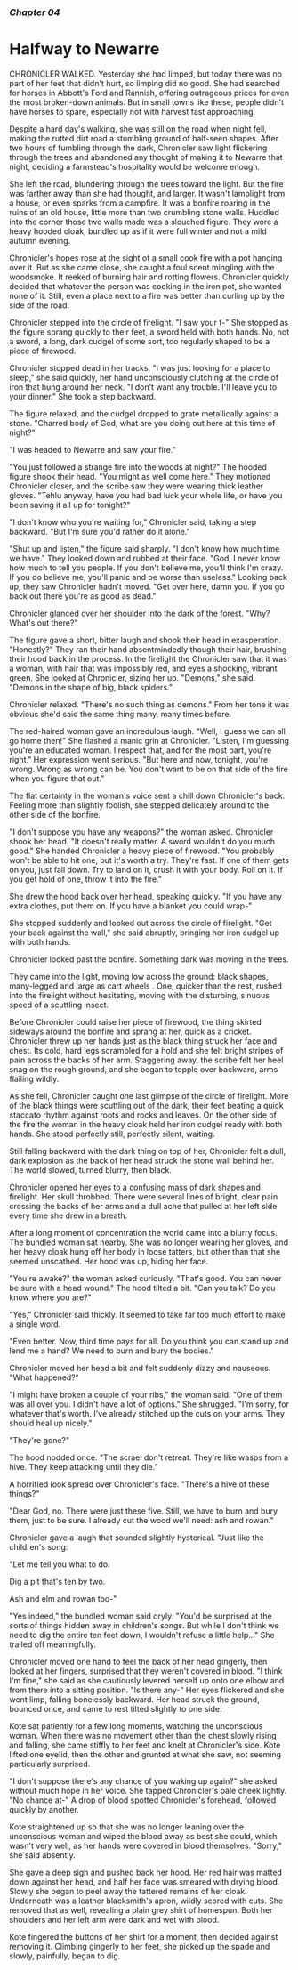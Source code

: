 ### *Chapter 04*

# Halfway to Newarre

CHRONICLER WALKED. Yesterday she had limped, but today there was no part of her feet that didn't hurt, so limping did no good. She had searched for horses in Abbott's Ford and Rannish, offering outrageous prices for even the most broken-down animals. But in small towns like these, people didn't have horses to spare, especially not with harvest fast approaching.

Despite a hard day's walking, she was still on the road when night fell, making the rutted dirt road a stumbling ground of half-seen shapes. After two hours of fumbling through the dark, Chronicler saw light flickering through the trees and abandoned any thought of making it to Newarre that night, deciding a farmstead's hospitality would be welcome enough.

She left the road, blundering through the trees toward the light. But the fire was farther away than she had thought, and larger. It wasn't lamplight from a house, or even sparks from a campfire. It was a bonfire roaring in the ruins of an old house, little more than two crumbling stone walls. Huddled into the corner those two walls made was a slouched figure. They wore a heavy hooded cloak, bundled up as if it were full winter and not a mild autumn evening.

Chronicler's hopes rose at the sight of a small cook fire with a pot hanging over it. But as she came close, she caught a foul scent mingling with the woodsmoke. It reeked of burning hair and rotting flowers. Chronicler quickly decided that whatever the person was cooking in the iron pot, she wanted none of it. Still, even a place next to a fire was better than curling up by the side of the road.

Chronicler stepped into the circle of firelight. "I saw your f-" She stopped as the figure sprang quickly to their feet, a sword held with both hands. No, not a sword, a long, dark cudgel of some sort, too regularly shaped to be a piece of firewood.

Chronicler stopped dead in her tracks. "I was just looking for a place to sleep," she said quickly, her hand unconsciously clutching at the circle of iron that hung around her neck. "I don't want any trouble. I'll leave you to your dinner." She took a step backward.

The figure relaxed, and the cudgel dropped to grate metallically against a stone. "Charred body of God, what are you doing out here at this time of night?"

"I was headed to Newarre and saw your fire."

"You just followed a strange fire into the woods at night?" The hooded figure shook their head. "You might as well come here." They motioned Chronicler closer, and the scribe saw they were wearing thick leather gloves. "Tehlu anyway, have you had bad luck your whole life, or have you been saving it all up for tonight?"

"I don't know who you're waiting for," Chronicler said, taking a step backward. "But I'm sure you'd rather do it alone."

"Shut up and listen," the figure said sharply. "I don't know how much time we have." They looked down and rubbed at their face. "God, I never know how much to tell you people. If you don't believe me, you'll think I'm crazy. If you do believe me, you'll panic and be worse than useless." Looking back up, they saw Chronicler hadn't moved. "Get over here, damn you. If you go back out there you're as good as dead."

Chronicler glanced over her shoulder into the dark of the forest. "Why? What's out there?"

The figure gave a short, bitter laugh and shook their head in exasperation. "Honestly?" They ran their hand absentmindedly though their hair, brushing their hood back in the process. In the firelight the Chronicler saw that it was a woman, with hair that was impossibly red, and eyes a shocking, vibrant green. She looked at Chronicler, sizing her up. "Demons," she said. "Demons in the shape of big, black spiders."

Chronicler relaxed. "There's no such thing as demons." From her tone it was obvious she'd said the same thing many, many times before.

The red-haired woman gave an incredulous laugh. "Well, I guess we can all go home then!" She flashed a manic grin at Chronicler. "Listen, I'm guessing you're an educated woman. I respect that, and for the most part, you're right." Her expression went serious. "But here and now, tonight, you're wrong. Wrong as wrong can be. You don't want to be on that side of the fire when you figure that out."

The flat certainty in the woman's voice sent a chill down Chronicler's back. Feeling more than slightly foolish, she stepped delicately around to the other side of the bonfire.

"I don't suppose you have any weapons?" the woman asked. Chronicler shook her head. "It doesn't really matter. A sword wouldn't do you much good." She handed Chronicler a heavy piece of firewood. "You probably won't be able to hit one, but it's worth a try. They're fast. If one of them gets on you, just fall down. Try to land on it, crush it with your body. Roll on it. If you get hold of one, throw it into the fire."

She drew the hood back over her head, speaking quickly. "If you have any extra clothes, put them on. If you have a blanket you could wrap-"

She stopped suddenly and looked out across the circle of firelight. "Get your back against the wall," she said abruptly, bringing her iron cudgel up with both hands.

Chronicler looked past the bonfire. Something dark was moving in the trees.

They came into the light, moving low across the ground: black shapes, many-legged and large as cart wheels . One, quicker than the rest, rushed into the firelight without hesitating, moving with the disturbing, sinuous speed of a scuttling insect.

Before Chronicler could raise her piece of firewood, the thing skirted sideways around the bonfire and sprang at her, quick as a cricket. Chronicler threw up her hands just as the black thing struck her face and chest. Its cold, hard legs scrambled for a hold and she felt bright stripes of pain across the backs of her arm. Staggering away, the scribe felt her heel snag on the rough ground, and she began to topple over backward, arms flailing wildly.

As she fell, Chronicler caught one last glimpse of the circle of firelight. More of the black things were scuttling out of the dark, their feet beating a quick staccato rhythm against roots and rocks and leaves. On the other side of the fire the woman in the heavy cloak held her iron cudgel ready with both hands. She stood perfectly still, perfectly silent, waiting.

Still falling backward with the dark thing on top of her, Chronicler felt a dull, dark explosion as the back of her head struck the stone wall behind her. The world slowed, turned blurry, then black.

Chronicler opened her eyes to a confusing mass of dark shapes and firelight. Her skull throbbed. There were several lines of bright, clear pain crossing the backs of her arms and a dull ache that pulled at her left side every time she drew in a breath.

After a long moment of concentration the world came into a blurry focus. The bundled woman sat nearby. She was no longer wearing her gloves, and her heavy cloak hung off her body in loose tatters, but other than that she seemed unscathed. Her hood was up, hiding her face.

"You're awake?" the woman asked curiously. "That's good. You can never be sure with a head wound." The hood tilted a bit. "Can you talk? Do you know where you are?"

"Yes," Chronicler said thickly. It seemed to take far too much effort to make a single word.

"Even better. Now, third time pays for all. Do you think you can stand up and lend me a hand? We need to burn and bury the bodies."

Chronicler moved her head a bit and felt suddenly dizzy and nauseous. "What happened?"

"I might have broken a couple of your ribs," the woman said. "One of them was all over you. I didn't have a lot of options." She shrugged. "I'm sorry, for whatever that's worth. I've already stitched up the cuts on your arms. They should heal up nicely."

"They're gone?"

The hood nodded once. "The scrael don't retreat. They're like wasps from a hive. They keep attacking until they die."

A horrified look spread over Chronicler's face. "There's a hive of these things?"

"Dear God, no. There were just these five. Still, we have to burn and bury them, just to be sure. I already cut the wood we'll need: ash and rowan."

Chronicler gave a laugh that sounded slightly hysterical. "Just like the children's song:

"Let me tell you what to do.

Dig a pit that's ten by two.

Ash and elm and rowan too-"

"Yes indeed," the bundled woman said dryly. "You'd be surprised at the sorts of things hidden away in children's songs. But while I don't think we need to dig the entire ten feet down, I wouldn't refuse a little help..." She trailed off meaningfully.

Chronicler moved one hand to feel the back of her head gingerly, then looked at her fingers, surprised that they weren't covered in blood. "I think I'm fine," she said as she cautiously levered herself up onto one elbow and from there into a sitting position. "Is there any-" Her eyes flickered and she went limp, falling bonelessly backward. Her head struck the ground, bounced once, and came to rest tilted slightly to one side.

Kote sat patiently for a few long moments, watching the unconscious woman. When there was no movement other than the chest slowly rising and falling, she came stiffly to her feet and knelt at Chronicler's side. Kote lifted one eyelid, then the other and grunted at what she saw, not seeming particularly surprised.

"I don't suppose there's any chance of you waking up again?" she asked without much hope in her voice. She tapped Chronicler's pale cheek lightly. "No chance at-" A drop of blood spotted Chronicler's forehead, followed quickly by another.

Kote straightened up so that she was no longer leaning over the unconscious woman and wiped the blood away as best she could, which wasn't very well, as her hands were covered in blood themselves. "Sorry," she said absently.

She gave a deep sigh and pushed back her hood. Her red hair was matted down against her head, and half her face was smeared with drying blood. Slowly she began to peel away the tattered remains of her cloak. Underneath was a leather blacksmith's apron, wildly scored with cuts. She removed that as well, revealing a plain grey shirt of homespun. Both her shoulders and her left arm were dark and wet with blood.

Kote fingered the buttons of her shirt for a moment, then decided against removing it. Climbing gingerly to her feet, she picked up the spade and slowly, painfully, began to dig.
